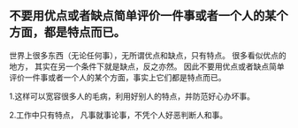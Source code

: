 ## 不要用优点或者缺点简单评价一件事或者一个人的某个方面，都是特点而已。

世界上很多东西（无论任何事），无所谓优点和缺点，只有特点。 很多看似优点的地方，
其实在另一个条件下就是缺点，反之亦然。 因此不要用优点或者缺点简单评价一件事或者一个人的某个方面，事实上它们都是特点而已。

1.这样可以宽容很多人的毛病，利用好别人的特点，并防范好心办坏事。

2.工作中只有特点， 凡事就事论事，不凭个人好恶判断人和事。


